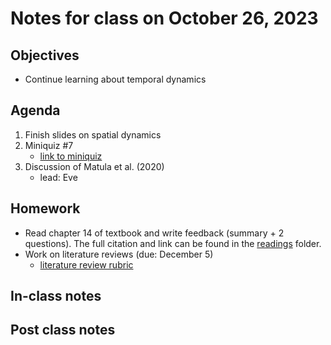 # Notes for class on October 26, 2023

## Objectives
- Continue learning about temporal dynamics

## Agenda
1. Finish slides on spatial dynamics
2. Miniquiz #7
	- [link to miniquiz](../miniquizzes/miniquiz7_10.26.2023.pdf)
3. Discussion of Matula et al. (2020)
	- lead: Eve

## Homework
- Read chapter 14 of textbook and write feedback (summary + 2 questions). 
The full citation and link can be found in the 
[readings](../readings) folder.
- Work on literature reviews (due: December 5)
	- [literature review rubric](../rubrics/review_rubric.md)

## In-class notes

## Post class notes
